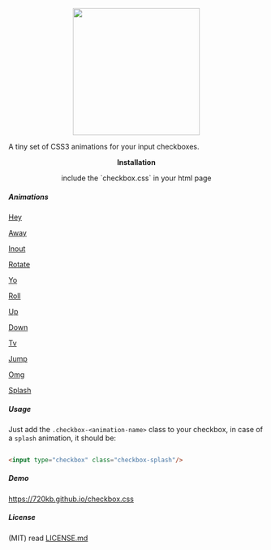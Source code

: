 <p align="center">
<img src="https://raw.githubusercontent.com/720kb/checkbox.css/gh-pages/logo.png" width="250"/>
</p>
<p align="center" style="text-align:center">

A tiny set of CSS3 animations for your input checkboxes.

</p>

<p align="center" style="text-align:center">
<b>Installation</b>
</p>
<p align="center" style="text-align:center">
include the `checkbox.css` in your html page
</p>

##### Animations

[Hey](#usage)

[Away](#usage)

[Inout](#usage)

[Rotate](#usage)

[Yo](#usage)

[Roll](#usage)

[Up](#usage)

[Down](#usage)

[Tv](#usage)

[Jump](#usage)

[Omg](#usage)

[Splash](#usage)



##### Usage

Just add the `.checkbox-<animation-name>` class to your checkbox, in case of a `splash` animation, it should be:


```html

<input type="checkbox" class="checkbox-splash"/>

```


##### Demo

https://720kb.github.io/checkbox.css

##### License

(MIT) read [LICENSE.md](https://github.com/720kb/checkbox.css/blob/gh-pages/LICENSE.md "license")

